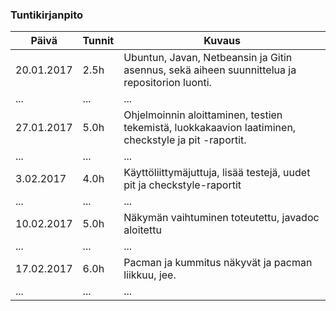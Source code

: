 ### Tuntikirjanpito
Päivä | Tunnit | Kuvaus
--------------- | ----- | ------
20.01.2017 | 2.5h | Ubuntun, Javan, Netbeansin ja Gitin asennus, sekä aiheen suunnittelua ja repositorion luonti.
... | ... | ...
27.01.2017 | 5.0h | Ohjelmoinnin aloittaminen, testien tekemistä, luokkakaavion laatiminen, checkstyle ja pit -raportit.
... | ... | ...
3.02.2017 | 4.0h | Käyttöliittymäjuttuja, lisää testejä, uudet pit ja checkstyle-raportit
... | ... | ...
10.02.2017 | 5.0h | Näkymän vaihtuminen toteutettu, javadoc aloitettu
... | ... | ...
17.02.2017 | 6.0h | Pacman ja kummitus näkyvät ja pacman liikkuu, jee.
... | ... | ...

